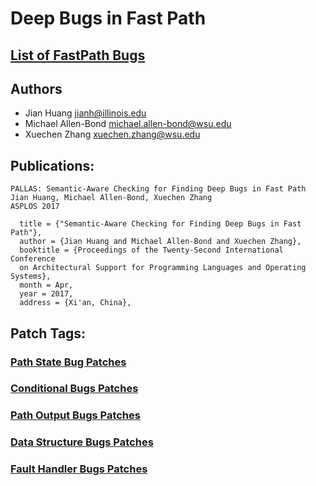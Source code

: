 # Deep Bugs in Fast Path #

## [List of FastPath Bugs](./BugList.md) ##

## Authors ##
- Jian Huang <jianh@illinois.edu>
- Michael Allen-Bond <michael.allen-bond@wsu.edu>
- Xuechen Zhang <xuechen.zhang@wsu.edu>

## Publications: ##

```
PALLAS: Semantic-Aware Checking for Finding Deep Bugs in Fast Path
Jian Huang, Michael Allen-Bond, Xuechen Zhang
ASPLOS 2017

  title = {"Semantic-Aware Checking for Finding Deep Bugs in Fast Path"},
  author = {Jian Huang and Michael Allen-Bond and Xuechen Zhang},
  booktitle = {Proceedings of the Twenty-Second International Conference
  on Architectural Support for Programming Languages and Operating Systems},
  month = Apr,
  year = 2017,
  address = {Xi'an, China},
```

## Patch Tags: ##
### [Path State Bug Patches](./statebug.md) ###
### [Conditional Bugs Patches](./conditionalbug.md) ###
### [Path Output Bugs Patches](./outputbug.md) ###
### [Data Structure Bugs Patches](./datastructurebug.md) ###
### [Fault Handler Bugs Patches](./faulthandlerbug.md) ###
